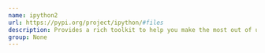 ```yaml
---
name: ipython2
url: https://pypi.org/project/ipython/#files
description: Provides a rich toolkit to help you make the most out of using Python interactively.
group: None
---
```

